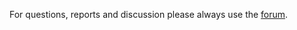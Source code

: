 For questions, reports and discussion please always use the [forum](https://groups.google.com/group/mapsforge-dev).
